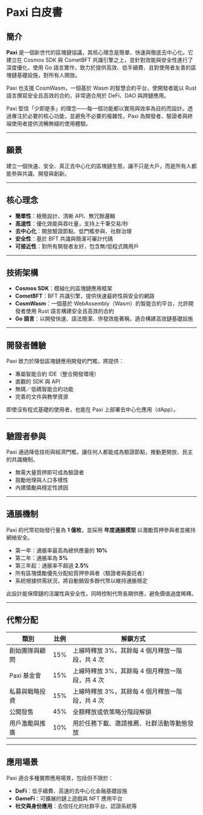 # Paxi 白皮書

## 簡介

**Paxi** 是一個新世代的區塊鏈協議，其核心理念是簡單、快速與徹底去中心化。它建立在 Cosmos SDK 與 CometBFT 共識引擎之上，並針對效能與安全性進行了深度優化，使用 Go 語言實作，致力於提供高效、低手續費、且對使用者友善的區塊鏈基礎設施，對所有人開放。

Paxi 也支援 CosmWasm，一個基於 Wasm 的智慧合約平台，使開發者能以 Rust 語言撰寫安全且高效的合約，非常適合用於 DeFi、DAO 與跨鏈應用。

Paxi 堅信「少即是多」的理念——每一個功能都以實用與效率為目的而設計。透過專注於必要的核心功能，並避免不必要的複雜性，Paxi 為開發者、驗證者與終端使用者提供流暢無縫的使用體驗。

---

## 願景

建立一個快速、安全、真正去中心化的區塊鏈生態，讓不只是大戶，而是所有人都能參與共識、開發與創新。

---

## 核心理念

- **簡單性**：極簡設計、清晰 API、無冗餘邏輯
- **高速性**：優化效能與吞吐量，支持上千筆交易/秒
- **去中心化**：開放驗證節點、低門檻參與、社群治理
- **安全性**：基於 BFT 共識與簡潔可審計代碼
- **可接近性**：對所有開發者友好，包含無/低程式碼用戶

---

## 技術架構

- **Cosmos SDK**：模組化的區塊鏈應用框架
- **CometBFT**：BFT 共識引擎，提供快速最終性與安全的網路
- **CosmWasm**：一個基於 WebAssembly（Wasm）的智能合約平台，允許開發者使用 Rust 語言構建安全且高效的合約
- **Go 語言**：以開發快速、語法簡潔、併發效能著稱，適合構建高效鏈基礎設施

---

## 開發者體驗

Paxi 致力於降低區塊鏈應用開發的門檻，將提供：

- 專屬智能合約 IDE（整合開發環境）
- 直觀的 SDK 與 API
- 無碼／低碼智能合約功能
- 完善的文件與教學資源

即使沒有程式基礎的使用者，也能在 Paxi 上部署去中心化應用（dApp）。

---

## 驗證者參與

Paxi 通過降低技術與經濟門檻，讓任何人都能成為驗證節點，推動更開放、民主的共識機制。

- 無需大量質押即可成為驗證者
- 鼓勵地理與人口多樣性
- 內建獎勵與穩定性誘因

---

## 通脹機制

Paxi 的代幣初始發行量為 **1 億枚**，並採用 **年度通脹模型** 以激勵質押參與者並維持網絡安全。

- 第一年：通脹率最高為總供應量的 **10%**
- 第二年：通脹率為 **5%**
- 第三年起：通脹率不超過 **2.5%**
- 所有區塊獎勵優先分配給質押參與者（驗證者與委託者）
- 系統根據供需狀況，將自動銷毀多餘代幣以維持通脹穩定

此設計能保障鏈的活躍性與安全性，同時控制代幣長期供應，避免價值過度稀釋。

---

## 代幣分配

| 類別                       | 比例   | 解鎖方式                                      |
|----------------------------|--------|-----------------------------------------------|
| 創始團隊與顧問             | 15%    | 上線時釋放 3%，其餘每 4 個月釋放一階段，共 4 次 |
| Paxi 基金會               | 15%    | 上線時釋放 3%，其餘每 4 個月釋放一階段，共 4 次 |
| 私募與戰略投資            | 15%    | 上線時釋放 3%，其餘每 4 個月釋放一階段，共 4 次 |
| 公開發售                  | 45%    | 全額釋放或依策略分階段解鎖                     |
| 用戶激勵與推廣            | 10%    | 用於任務下載、邀請推薦、社群活動等動態發放     |

---

## 應用場景

Paxi 適合多種實際應用場景，包括但不限於：

- **DeFi**：低手續費、高速的去中心化金融基礎設施
- **GameFi**：可擴展的鏈上遊戲與 NFT 應用平台
- **社交與身份應用**：去信任化的社群平台、認證系統等
